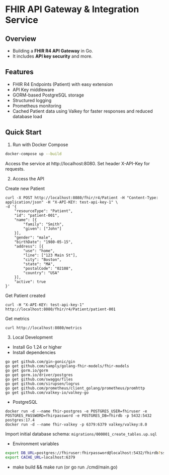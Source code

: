 # FHIR API Gateway & Integration Service

## Overview
- Building a **FHIR R4 API Gateway** in Go.  
- It includes **API key security** and more.

## Features
- FHIR R4 Endpoints (Patient) with easy extension
- API Key middleware
- GORM-based PostgreSQL storage
- Structured logging
- Prometheus monitoring
- Cached Patient data using Valkey for faster responses and reduced database load

## Quick Start
1. Run with Docker Compose
```bash
docker-compose up --build
```
Access the service at http://localhost:8080. Set header X-API-Key for requests.

2. Access the API

Create new Patient
```shell
curl -X POST http://localhost:8080/fhir/r4/Patient -H "Content-Type: application/json" -H "X-API-KEY: test-api-key-1" \
-d '{
    "resourceType": "Patient",
    "id": "patient-001",
    "name": [{
        "family": "Smith",
        "given": ["John"]
    }],
    "gender": "male",
    "birthDate": "1980-05-15",
    "address": [{
        "use": "home",
        "line": ["123 Main St"],
        "city": "Boston",
        "state": "MA",
        "postalCode": "02108",
        "country": "USA"
    }],
    "active": true
}'
```

Get Patient created
```shell
curl -H "X-API-KEY: test-api-key-1" http://localhost:8080/fhir/r4/Patient/patient-001
```

Get metrics
```shell
curl http://localhost:8080/metrics
```

3. Local Development
- Install Go 1.24 or higher
- Install dependencies
```shell
go get github.com/gin-gonic/gin
go get github.com/samply/golang-fhir-models/fhir-models
go get gorm.io/gorm
go get gorm.io/driver/postgres
go get github.com/swaggo/files
go get github.com/sirupsen/logrus
go get github.com/prometheus/client_golang/prometheus/promhttp
go get github.com/valkey-io/valkey-go
```
- PostgreSQL
```shell
docker run -d --name fhir-postgres -e POSTGRES_USER=fhiruser -e POSTGRES_PASSWORD=fhirpassword -e POSTGRES_DB=fhirdb -p 5432:5432 postgres:17.4
docker run -d --name fhir-valkey -p 6379:6379 valkey/valkey:8.0
```
Import initial database schema: `migrations/000001_create_tables.up.sql`
- Environment variables
```bash
export DB_URL=postgres://fhiruser:fhirpassword@localhost:5432/fhirdb?sslmode=disable
export CACHE_URL=localhost:6379
```
- make build && make run (or go run ./cmd/main.go)
